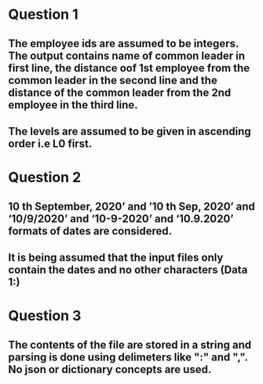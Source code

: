 # Question 1
## The employee ids are assumed to be integers. The output contains name of common leader in first line, the distance oof 1st employee from the common leader in the second line and the distance of the common leader from the 2nd employee in the third line.
## The levels are assumed to be given in ascending order i.e L0 first.
# Question 2
## 10 th September, 2020’ and ’10 th Sep, 2020’ and ‘10/9/2020’ and ‘10-9-2020’ and ‘10.9.2020’ formats of dates are considered.
## It is being assumed that the input files only contain the dates and no other characters (Data 1:)
# Question 3
## The contents of the file are stored in a string and parsing is done using delimeters like ":" and ",". No json or dictionary concepts are used. 
